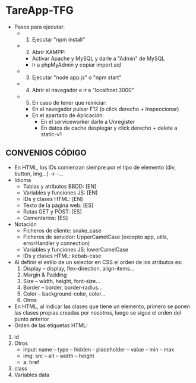 # TareApp-TFG

- Pasos para ejecutar:
    - 1) Ejecutar "npm install"
    - 2) Abrir XAMPP:
        - Activar Apache y MySQL y darle a "Admin" de MySQL
        - Ir a phpMyAdmin y copiar import.sql
    - 3) Ejecutar "node app.js" o "npm start"
    - 4) Abrir el navegador e ir a "localhost:3000"
    - 5) En caso de tener que reiniciar:
        - En el navegador pulsar F12 (o click derecho + Inspeccionar)
        - En el apartado de Aplicación:
            - En el serviceworker darle a Unregister
            - En datos de cache desplegar y click derecho + delete a static-v1

## CONVENIOS CÓDIGO

- En HTML, los IDs comienzan siempre por el tipo de elemento (div, button, img...) → <elem>-... 
- Idioma 
    - Tablas y atributos BBDD: [EN] 
    - Variables y funciones JS: [EN] 
    - IDs y clases HTML: [EN] 
    - Texto de la página web: [ES] 
    - Rutas GET y POST: [ES] 
    - Comentarios: [ES] 
- Notación 
    - Ficheros de cliente: snake_case 
    - Ficheros de servidor: UpperCamelCase (excepto app, utils, errorHandler y connection) 
    - Variables y funciones JS: lowerCamelCase 
    - IDs y clases HTML: kebab-case 
- Al definir el estilo de un selector en CSS el orden de los atributos es: 
    1. Display – display, flex-direction, align-items... 
    2. Margin & Padding 
    3. Size – width, height, font-size... 
    4. Border – border, border-radius... 
    5. Color – background-color, color... 
    6. Otros 
- En HTML, al indicar las clases que tiene un elemento, primero se ponen las clases propias creadas 
por nosotros, luego se sigue el orden del punto anterior 
- Orden de las etiquetas HTML: 
1.  id 
2. Otros 
    - input: name – type – hidden - placeholder – value – min – max 
    - img: src – alt – width – height 
    - a: href 
3.  class 
4. Variables data 
